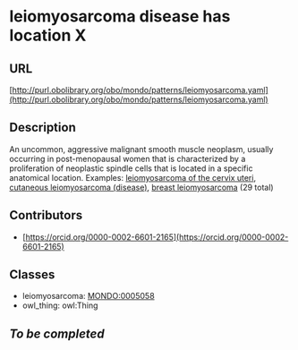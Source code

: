 # leiomyosarcoma disease has location X 
## URL 
[http://purl.obolibrary.org/obo/mondo/patterns/leiomyosarcoma.yaml](http://purl.obolibrary.org/obo/mondo/patterns/leiomyosarcoma.yaml)
## Description 
An uncommon, aggressive malignant smooth muscle neoplasm, usually occurring in post-menopausal women that is characterized by a proliferation of neoplastic spindle cells that is located in a specific anatomical location.
Examples: [leiomyosarcoma of the cervix uteri](http://purl.obolibrary.org/obo/MONDO_0016283), [cutaneous leiomyosarcoma (disease)](http://purl.obolibrary.org/obo/MONDO_0003362), [breast leiomyosarcoma](http://purl.obolibrary.org/obo/MONDO_0003371) (29 total)
## Contributors 
* [https://orcid.org/0000-0002-6601-2165](https://orcid.org/0000-0002-6601-2165) 
## Classes 
* leiomyosarcoma: [MONDO:0005058](http://purl.obolibrary.org/obo/MONDO_0005058) 
* owl_thing: owl:Thing 
## _To be completed_